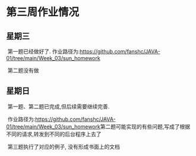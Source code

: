 # 第三周作业情况

## 星期三

​	第一题已经做好了. 作业路径为:https://github.com/fanshc/JAVA-01/tree/main/Week_03/sun_homework

​	第二题没有做

## 星期日

​	第一题、第二题已完成,但后续需要继续完善.

​	作业路径为:https://github.com/fanshc/JAVA-01/tree/main/Week_03/sun_homework
​	第二题可能实现的有些问题,写成了根据不同的请求,转发到不同的后台程序上去了
  
​	第三题执行了对应的例子,  没有形成书面上的文档

